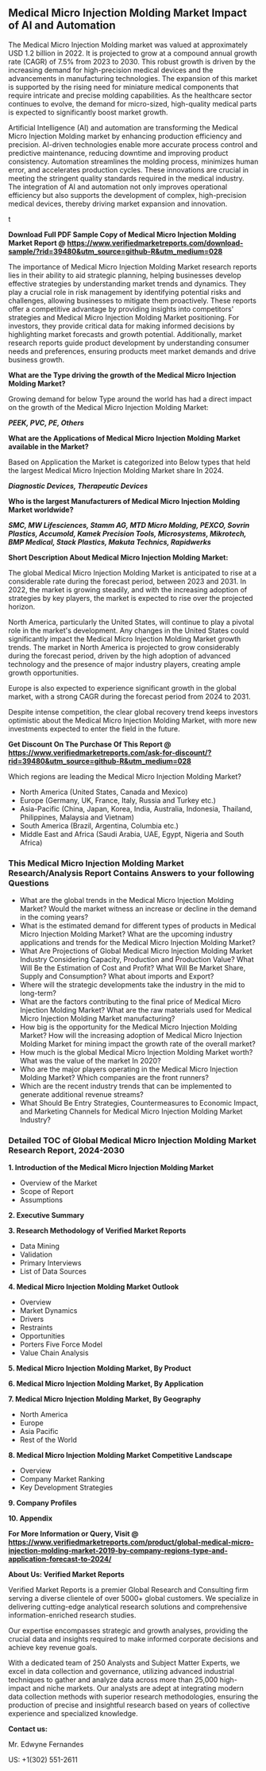 <h2>Medical Micro Injection Molding Market Impact of AI and Automation</h2><p>The Medical Micro Injection Molding market was valued at approximately USD 1.2 billion in 2022. It is projected to grow at a compound annual growth rate (CAGR) of 7.5% from 2023 to 2030. This robust growth is driven by the increasing demand for high-precision medical devices and the advancements in manufacturing technologies. The expansion of this market is supported by the rising need for miniature medical components that require intricate and precise molding capabilities. As the healthcare sector continues to evolve, the demand for micro-sized, high-quality medical parts is expected to significantly boost market growth.</p><p>Artificial Intelligence (AI) and automation are transforming the Medical Micro Injection Molding market by enhancing production efficiency and precision. AI-driven technologies enable more accurate process control and predictive maintenance, reducing downtime and improving product consistency. Automation streamlines the molding process, minimizes human error, and accelerates production cycles. These innovations are crucial in meeting the stringent quality standards required in the medical industry. The integration of AI and automation not only improves operational efficiency but also supports the development of complex, high-precision medical devices, thereby driving market expansion and innovation.</p>t</p><p id="" class=""><strong>Download Full PDF Sample Copy of Medical Micro Injection Molding Market Report @ <a href="https://www.verifiedmarketreports.com/download-sample/?rid=39480&utm_source=github-R&utm_medium=028" target="_blank">https://www.verifiedmarketreports.com/download-sample/?rid=39480&utm_source=github-R&utm_medium=028</a></strong></p><p>The importance of&nbsp;Medical Micro Injection Molding Market research reports lies in their ability to aid strategic planning, helping businesses develop effective strategies by understanding market trends and dynamics. They play a crucial role in risk management by identifying potential risks and challenges, allowing businesses to mitigate them proactively. These reports offer a competitive advantage by providing insights into competitors' strategies and Medical Micro Injection Molding Market positioning. For investors, they provide critical data for making informed decisions by highlighting market forecasts and growth potential. Additionally, market research reports guide product development by understanding consumer needs and preferences, ensuring products meet market demands and drive business growth.</p><p><strong>What are the&nbsp;Type driving the growth of the Medical Micro Injection Molding Market?</strong></p><p id="" class="">Growing demand for below Type around the world has had a direct impact on the growth of the Medical Micro Injection Molding Market:</p><em><strong>PEEK, PVC, PE, Others</strong></em></p><strong>What are the&nbsp;Applications&nbsp;of Medical Micro Injection Molding Market available in the Market?</strong></p><p id="" class="">Based on Application the Market is categorized into Below types that held the largest Medical Micro Injection Molding Market share In 2024.</p><em><strong>Diagnostic Devices, Therapeutic Devices</strong></em></p><strong>Who is the largest Manufacturers of Medical Micro Injection Molding Market worldwide?</strong></p><p><em><strong>SMC, MW Lifesciences, Stamm AG, MTD Micro Molding, PEXCO, Sovrin Plastics, Accumold, Kamek Precision Tools, Microsystems, Mikrotech, BMP Medical, Stack Plastics, Makuta Technics, Rapidwerks</strong></em></p><p id="" class=""><strong>Short Description About Medical Micro Injection Molding Market:</strong></p><p>The global Medical Micro Injection Molding Market is anticipated to rise at a considerable rate during the forecast period, between 2023 and 2031. In 2022, the market is growing steadily, and with the increasing adoption of strategies by key players, the market is expected to rise over the projected horizon.</p><p>North America, particularly the United States, will continue to play a pivotal role in the market's development. Any changes in the United States could significantly impact the Medical Micro Injection Molding Market growth trends. The market in North America is projected to grow considerably during the forecast period, driven by the high adoption of advanced technology and the presence of major industry players, creating ample growth opportunities.</p><p>Europe is also expected to experience significant growth in the global market, with a strong CAGR during the forecast period from 2024 to 2031.</p><p>Despite intense competition, the clear global recovery trend keeps investors optimistic about the Medical Micro Injection Molding Market, with more new investments expected to enter the field in the future.</p><p id="" class=""><strong>Get Discount On The Purchase Of This Report @ <a href="https://www.verifiedmarketreports.com/ask-for-discount/?rid=39480&utm_source=github-R&utm_medium=028" target="_blank">https://www.verifiedmarketreports.com/ask-for-discount/?rid=39480&utm_source=github-R&utm_medium=028</a></strong></p>Which regions are leading the Medical Micro Injection Molding Market?</p><ul><li>North America (United States, Canada and Mexico)</li><li>Europe (Germany, UK, France, Italy, Russia and Turkey etc.)</li><li>Asia-Pacific (China, Japan, Korea, India, Australia, Indonesia, Thailand, Philippines, Malaysia and Vietnam)</li><li>South America (Brazil, Argentina, Columbia etc.)</li><li>Middle East and Africa (Saudi Arabia, UAE, Egypt, Nigeria and South Africa)</li></ul><h3 id="" class="">This Medical Micro Injection Molding Market Research/Analysis Report Contains Answers to your following Questions</h3><ul><li>What are the global trends in the Medical Micro Injection Molding Market? Would the market witness an increase or decline in the demand in the coming years?</li><li>What is the estimated demand for different types of products in Medical Micro Injection Molding Market? What are the upcoming industry applications and trends for the Medical Micro Injection Molding Market?</li><li>What Are Projections of Global Medical Micro Injection Molding Market Industry Considering Capacity, Production and Production Value? What Will Be the Estimation of Cost and Profit? What Will Be Market Share, Supply and Consumption? What about imports and Export?</li><li>Where will the strategic developments take the industry in the mid to long-term?</li><li>What are the factors contributing to the final price of Medical Micro Injection Molding Market? What are the raw materials used for Medical Micro Injection Molding Market manufacturing?</li><li>How big is the opportunity for the Medical Micro Injection Molding Market? How will the increasing adoption of Medical Micro Injection Molding Market for mining impact the growth rate of the overall market?</li><li>How much is the global Medical Micro Injection Molding Market worth? What was the value of the market In 2020?</li><li>Who are the major players operating in the Medical Micro Injection Molding Market? Which companies are the front runners?</li><li>Which are the recent industry trends that can be implemented to generate additional revenue streams?</li><li>What Should Be Entry Strategies, Countermeasures to Economic Impact, and Marketing Channels for Medical Micro Injection Molding Market Industry?</li></ul><h3 id="" class="">Detailed TOC of Global Medical Micro Injection Molding Market Research Report, 2024-2030</h3><p id="" class=""><strong>1. Introduction of the Medical Micro Injection Molding Market</strong></p><ul><li>Overview of the Market</li><li>Scope of Report</li><li>Assumptions</li></ul><p id="" class=""><strong>2. Executive Summary</strong></p><p id="" class=""><strong>3. Research Methodology of Verified Market Reports</strong></p><ul><li>Data Mining</li><li>Validation</li><li>Primary Interviews</li><li>List of Data Sources</li></ul><p id="" class=""><strong>4. Medical Micro Injection Molding Market Outlook</strong></p><ul><li>Overview</li><li>Market Dynamics</li><li>Drivers</li><li>Restraints</li><li>Opportunities</li><li>Porters Five Force Model</li><li>Value Chain Analysis</li></ul><p id="" class=""><strong>5. Medical Micro Injection Molding Market, By Product</strong></p><p id="" class=""><strong>6. Medical Micro Injection Molding Market, By Application</strong></p><p id="" class=""><strong>7. Medical Micro Injection Molding Market, By Geography</strong></p><ul><li>North America</li><li>Europe</li><li>Asia Pacific</li><li>Rest of the World</li></ul><p id="" class=""><strong>8. Medical Micro Injection Molding Market Competitive Landscape</strong></p><ul><li>Overview</li><li>Company Market Ranking</li><li>Key Development Strategies</li></ul><p id="" class=""><strong>9. Company Profiles</strong></p><p id="" class=""><strong>10. Appendix</strong></p><p id="" class=""><strong>For More Information or Query, Visit @ <a href="https://www.verifiedmarketreports.com/product/global-medical-micro-injection-molding-market-2019-by-company-regions-type-and-application-forecast-to-2024/" target="_blank">https://www.verifiedmarketreports.com/product/global-medical-micro-injection-molding-market-2019-by-company-regions-type-and-application-forecast-to-2024/</a></strong></p><p id="" class=""><strong>About Us: Verified Market Reports</strong></p><p id="" class="">Verified Market Reports is a premier Global Research and Consulting firm serving a diverse clientele of over 5000+ global customers. We specialize in delivering cutting-edge analytical research solutions and comprehensive information-enriched research studies.</p><p id="" class="">Our expertise encompasses strategic and growth analyses, providing the crucial data and insights required to make informed corporate decisions and achieve key revenue goals.</p><p id="" class="">With a dedicated team of 250 Analysts and Subject Matter Experts, we excel in data collection and governance, utilizing advanced industrial techniques to gather and analyze data across more than 25,000 high-impact and niche markets. Our analysts are adept at integrating modern data collection methods with superior research methodologies, ensuring the production of precise and insightful research based on years of collective experience and specialized knowledge.</p><p id="" class=""><strong>Contact us:</strong></p><p id="" class="">Mr. Edwyne Fernandes</p><p id="" class="">US: +1(302) 551-2611</p>